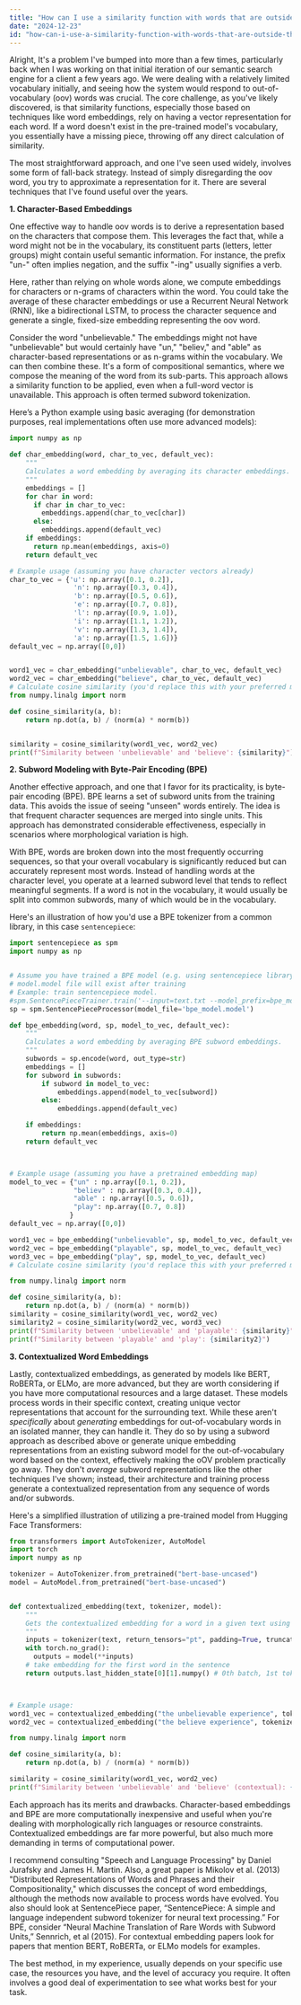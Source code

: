 ```yaml
---
title: "How can I use a similarity function with words that are outside the vocabulary?"
date: "2024-12-23"
id: "how-can-i-use-a-similarity-function-with-words-that-are-outside-the-vocabulary"
---
```


Alright,  It's a problem I've bumped into more than a few times, particularly back when I was working on that initial iteration of our semantic search engine for a client a few years ago. We were dealing with a relatively limited vocabulary initially, and seeing how the system would respond to out-of-vocabulary (oov) words was crucial. The core challenge, as you've likely discovered, is that similarity functions, especially those based on techniques like word embeddings, rely on having a vector representation for each word. If a word doesn't exist in the pre-trained model's vocabulary, you essentially have a missing piece, throwing off any direct calculation of similarity.

The most straightforward approach, and one I've seen used widely, involves some form of fall-back strategy. Instead of simply disregarding the oov word, you try to approximate a representation for it. There are several techniques that I've found useful over the years.

**1. Character-Based Embeddings**

One effective way to handle oov words is to derive a representation based on the characters that compose them. This leverages the fact that, while a word might not be in the vocabulary, its constituent parts (letters, letter groups) might contain useful semantic information. For instance, the prefix "un-" often implies negation, and the suffix "-ing" usually signifies a verb.

Here, rather than relying on whole words alone, we compute embeddings for characters or n-grams of characters within the word. You could take the average of these character embeddings or use a Recurrent Neural Network (RNN), like a bidirectional LSTM, to process the character sequence and generate a single, fixed-size embedding representing the oov word.

Consider the word "unbelievable." The embeddings might not have "unbelievable" but would certainly have "un," "believ," and "able" as character-based representations or as n-grams within the vocabulary. We can then combine these. It's a form of compositional semantics, where we compose the meaning of the word from its sub-parts. This approach allows a similarity function to be applied, even when a full-word vector is unavailable. This approach is often termed subword tokenization.

Here’s a Python example using basic averaging (for demonstration purposes, real implementations often use more advanced models):

```python
import numpy as np

def char_embedding(word, char_to_vec, default_vec):
    """
    Calculates a word embedding by averaging its character embeddings.
    """
    embeddings = []
    for char in word:
      if char in char_to_vec:
        embeddings.append(char_to_vec[char])
      else:
        embeddings.append(default_vec)
    if embeddings:
      return np.mean(embeddings, axis=0)
    return default_vec

# Example usage (assuming you have character vectors already)
char_to_vec = {'u': np.array([0.1, 0.2]),
                'n': np.array([0.3, 0.4]),
                'b': np.array([0.5, 0.6]),
                'e': np.array([0.7, 0.8]),
                'l': np.array([0.9, 1.0]),
                'i': np.array([1.1, 1.2]),
                'v': np.array([1.3, 1.4]),
                'a': np.array([1.5, 1.6])}
default_vec = np.array([0,0])


word1_vec = char_embedding("unbelievable", char_to_vec, default_vec)
word2_vec = char_embedding("believe", char_to_vec, default_vec)
# Calculate cosine similarity (you'd replace this with your preferred method)
from numpy.linalg import norm

def cosine_similarity(a, b):
    return np.dot(a, b) / (norm(a) * norm(b))


similarity = cosine_similarity(word1_vec, word2_vec)
print(f"Similarity between 'unbelievable' and 'believe': {similarity}")

```

**2. Subword Modeling with Byte-Pair Encoding (BPE)**

Another effective approach, and one that I favor for its practicality, is byte-pair encoding (BPE). BPE learns a set of subword units from the training data. This avoids the issue of seeing "unseen" words entirely. The idea is that frequent character sequences are merged into single units. This approach has demonstrated considerable effectiveness, especially in scenarios where morphological variation is high.

With BPE, words are broken down into the most frequently occurring sequences, so that your overall vocabulary is significantly reduced but can accurately represent most words. Instead of handling words at the character level, you operate at a learned subword level that tends to reflect meaningful segments. If a word is not in the vocabulary, it would usually be split into common subwords, many of which would be in the vocabulary.

Here's an illustration of how you'd use a BPE tokenizer from a common library, in this case `sentencepiece`:

```python
import sentencepiece as spm
import numpy as np


# Assume you have trained a BPE model (e.g. using sentencepiece library)
# model.model file will exist after training
# Example: train sentencepiece model.
#spm.SentencePieceTrainer.train('--input=text.txt --model_prefix=bpe_model --vocab_size=1000 --model_type=bpe')
sp = spm.SentencePieceProcessor(model_file='bpe_model.model')

def bpe_embedding(word, sp, model_to_vec, default_vec):
    """
    Calculates a word embedding by averaging BPE subword embeddings.
    """
    subwords = sp.encode(word, out_type=str)
    embeddings = []
    for subword in subwords:
        if subword in model_to_vec:
            embeddings.append(model_to_vec[subword])
        else:
            embeddings.append(default_vec)

    if embeddings:
        return np.mean(embeddings, axis=0)
    return default_vec



# Example usage (assuming you have a pretrained embedding map)
model_to_vec = {"un" : np.array([0.1, 0.2]),
                "believ" : np.array([0.3, 0.4]),
                "able" : np.array([0.5, 0.6]),
                "play": np.array([0.7, 0.8])
               }
default_vec = np.array([0,0])

word1_vec = bpe_embedding("unbelievable", sp, model_to_vec, default_vec)
word2_vec = bpe_embedding("playable", sp, model_to_vec, default_vec)
word3_vec = bpe_embedding("play", sp, model_to_vec, default_vec)
# Calculate cosine similarity (you'd replace this with your preferred method)

from numpy.linalg import norm

def cosine_similarity(a, b):
    return np.dot(a, b) / (norm(a) * norm(b))
similarity = cosine_similarity(word1_vec, word2_vec)
similarity2 = cosine_similarity(word2_vec, word3_vec)
print(f"Similarity between 'unbelievable' and 'playable': {similarity}")
print(f"Similarity between 'playable' and 'play': {similarity2}")

```
**3. Contextualized Word Embeddings**

Lastly, contextualized embeddings, as generated by models like BERT, RoBERTa, or ELMo, are more advanced, but they are worth considering if you have more computational resources and a large dataset. These models process words in their specific context, creating unique vector representations that account for the surrounding text. While these aren't *specifically* about *generating* embeddings for out-of-vocabulary words in an isolated manner, they can handle it. They do so by using a subword approach as described above or generate unique embedding representations from an existing subword model for the out-of-vocabulary word based on the context, effectively making the oOV problem practically go away. They don't *average* subword representations like the other techniques I've shown; instead, their architecture and training process generate a contextualized representation from any sequence of words and/or subwords.

Here's a simplified illustration of utilizing a pre-trained model from Hugging Face Transformers:

```python
from transformers import AutoTokenizer, AutoModel
import torch
import numpy as np

tokenizer = AutoTokenizer.from_pretrained("bert-base-uncased")
model = AutoModel.from_pretrained("bert-base-uncased")


def contextualized_embedding(text, tokenizer, model):
    """
    Gets the contextualized embedding for a word in a given text using BERT.
    """
    inputs = tokenizer(text, return_tensors="pt", padding=True, truncation=True)
    with torch.no_grad():
      outputs = model(**inputs)
    # take embedding for the first word in the sentence
    return outputs.last_hidden_state[0][1].numpy() # 0th batch, 1st token in sentence (assuming the first word)



# Example usage:
word1_vec = contextualized_embedding("the unbelievable experience", tokenizer, model)
word2_vec = contextualized_embedding("the believe experience", tokenizer, model)

from numpy.linalg import norm

def cosine_similarity(a, b):
    return np.dot(a, b) / (norm(a) * norm(b))

similarity = cosine_similarity(word1_vec, word2_vec)
print(f"Similarity between 'unbelievable' and 'believe' (contextual): {similarity}")

```
Each approach has its merits and drawbacks. Character-based embeddings and BPE are more computationally inexpensive and useful when you're dealing with morphologically rich languages or resource constraints. Contextualized embeddings are far more powerful, but also much more demanding in terms of computational power.

I recommend consulting "Speech and Language Processing" by Daniel Jurafsky and James H. Martin. Also, a great paper is Mikolov et al. (2013) "Distributed Representations of Words and Phrases and their Compositionality," which discusses the concept of word embeddings, although the methods now available to process words have evolved. You also should look at SentencePiece paper, “SentencePiece: A simple and language independent subword tokenizer for neural text processing.” For BPE, consider “Neural Machine Translation of Rare Words with Subword Units,” Sennrich, et al (2015). For contextual embedding papers look for papers that mention BERT, RoBERTa, or ELMo models for examples.

The best method, in my experience, usually depends on your specific use case, the resources you have, and the level of accuracy you require. It often involves a good deal of experimentation to see what works best for your task.
